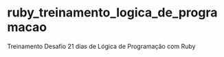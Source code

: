 # ruby_treinamento_logica_de_programacao
Treinamento Desafio 21 dias de Lógica de Programação com Ruby
